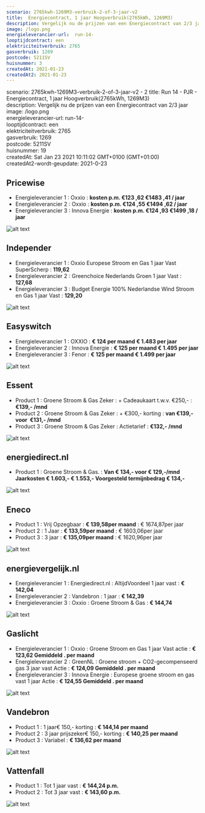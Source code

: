 ```yaml
---
scenario: 2765kwh-1269M3-verbruik-2-of-3-jaar-v2  
title:  Energiecontract, 1 jaar Hoogverbruik(2765kWh, 1269M3)
description: Vergelijk nu de prijzen van een Energiecontract van 2/3 jaar  
image: /logo.png  
energieleverancier-url:  run-14-  
looptijdcontract: een  
elektriciteitverbruik: 2765  
gasverbruik: 1269  
postcode: 5211SV  
huisnummer: 3  
createdAt: 2021-01-23
createdAt2: 2021-01-23  
---
```

scenario: 2765kwh-1269M3-verbruik-2-of-3-jaar-v2  - 2
title:  Run 14 - PJR - Energiecontract, 1 jaar Hoogverbruik(2765kWh, 1269M3)  
description: Vergelijk nu de prijzen van een Energiecontract van 2/3 jaar  
image: /logo.png  
energieleverancier-url:  run-14-  
looptijdcontract: een  
elektriciteitverbruik: 2765  
gasverbruik: 1269  
postcode: 5211SV  
huisnummer: 19  
createdAt: Sat Jan 23 2021 10:11:02 GMT+0100 (GMT+01:00)  
createdAt2-wordt-geupdate: 2021-0-23  

## Pricewise    
    
- Energieleverancier 1 :  Oxxio  :  **kosten p.m. €123 ,62 €1483 ,41 / jaar**  
- Energieleverancier 2 :  Oxxio :  **kosten p.m. €124 ,55 €1494 ,62 / jaar**  
- Energieleverancier 3 :  Innova Energie :  **kosten p.m. €124 ,93 €1499 ,18 / jaar** 
 
![alt text](/img/el/pricewise-2765kwh-1269M3-verbruik-2-of-3-jaar-v2-week3.png "Vergelijk energietarieven Pricewise")
## Independer    
  
- Energieleverancier 1 :  Oxxio Europese Stroom en Gas 1 jaar Vast SuperScherp  :  **119,62**  
- Energieleverancier 2 :  Greenchoice Nederlands Groen 1 jaar Vast :  **127,68**  
- Energieleverancier 3 :  Budget Energie 100% Nederlandse Wind Stroom en Gas 1 jaar Vast :  **129,20**  

 
![alt text](/img/el/independer-2765kwh-1269M3-verbruik-2-of-3-jaar-v2-week3.png "Vergelijk energietarieven Independer")
## Easyswitch    
 
- Energieleverancier 1 :  OXXIO  : **€ 124 per maand € 1.483 per jaar**   
- Energieleverancier 2 :  Innova Energie : **€ 125 per maand € 1.495 per jaar**  
- Energieleverancier 3 :  Fenor :  **€ 125 per maand € 1.499 per jaar**   
 
![alt text](/img/el/easyswitch-2765kwh-1269M3-verbruik-2-of-3-jaar-v2-week3.png "Vergelijk energietarieven Easyswitch")
## Essent    
  
- Product 1 :  Groene Stroom & Gas Zeker  : + Cadeaukaart t.w.v. €250,-  : **€139,- /mnd**  
- Product 2 :  Groene Stroom & Gas Zeker : + €300,- korting  : **van €139,- voor  €131,- /mnd**  
- Product 3 :  Groene Stroom & Gas Zeker :  Actietarief  : **€132,- /mnd**  
 

![alt text](/img/el/essent-2765kwh-1269M3-verbruik-2-of-3-jaar-v2-week3.png "Vergelijk energietarieven Essent")
## energiedirect.nl    

- Product 1 :  Groene Stroom & Gas.  : **Van € 134,- voor € 129,-/mnd Jaarkosten € 1.603,- € 1.553,- Voorgesteld termijnbedrag € 134,-**  
 
![alt text](/img/el/energiedirect-2765kwh-1269M3-verbruik-2-of-3-jaar-v2-week3.png "Vergelijk energietarieven energiedirect.nl")
## Eneco    
   
- Product 1 :  Vrij Opzegbaar  : **€ 139,58per maand**  : € 1674,87per jaar  
- Product 2 :  1 Jaar : **€ 133,59per maand**  : € 1603,06per jaar  
- Product 3 :  3 jaar :  **€ 135,09per maand**  : € 1620,96per jaar  
 
![alt text](/img/el/eneco-2765kwh-1269M3-verbruik-2-of-3-jaar-v2-week3.png "Vergelijk energietarieven Eneco")
## energievergelijk.nl    
   
- Energieleverancier 1 :  Energiedirect.nl  : AltijdVoordeel 1 jaar vast   : **€ 142,04**  
- Energieleverancier 2 :  Vandebron : 1 jaar   : **€ 142,39**  
- Energieleverancier 3 :  Oxxio :  Groene Stroom & Gas   : **€ 144,74**  
 
![alt text](/img/el/energievergelijk-2765kwh-1269M3-verbruik-2-of-3-jaar-v2-week3.png "Vergelijk energietarieven energievergelijk.nl")
## Gaslicht    
  
- Energieleverancier 1 : Oxxio : Groene Stroom en Gas 1 jaar Vast actie : **€ 123,62 Gemiddeld . per maand**   
- Energieleverancier 2 : GreenNL : Groene stroom + CO2-gecompenseerd gas 3 jaar vast Actie : **€ 124,09 Gemiddeld . per maand**   
- Energieleverancier 3 : Innova Energie : Europese groene stroom en gas vast 1 jaar Actie : **€ 124,55 Gemiddeld . per maand**  

![alt text](/img/el/gaslicht-2765kwh-1269M3-verbruik-2-of-3-jaar-v2-week3.png "Vergelijk energietarieven gaslicht")
## Vandebron    

- Product 1 :  1 jaar€ 150,- korting  :  **€ 144,14 per maand**   
- Product 2 :  3 jaar prijszeker€ 150,- korting :  **€ 140,25 per maand**  
- Product 3 :  Variabel :  **€ 136,62 per maand**   
 
![alt text](/img/el/vandebron-2765kwh-1269M3-verbruik-2-of-3-jaar-v2-week3.png "Vergelijk energietarieven VandeBron")
## Vattenfall    
  
- Product 1 :  Tot 1 jaar vast  : **€ 144,24 p.m.**   
- Product 2 :  Tot 3 jaar vast : **€ 143,60 p.m.**  

![alt text](/img/el/vattenfall-2765kwh-1269M3-verbruik-2-of-3-jaar-v2-week3.png "Vergelijk energietarieven Vattenfall")